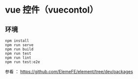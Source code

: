 # vue 控件（vuecontol）

## 环境

```
npm install
npm run serve
npm run build
npm run test
npm run lint
npm run test:e2e
```

参看 ： https://github.com/ElemeFE/element/tree/dev/packages
